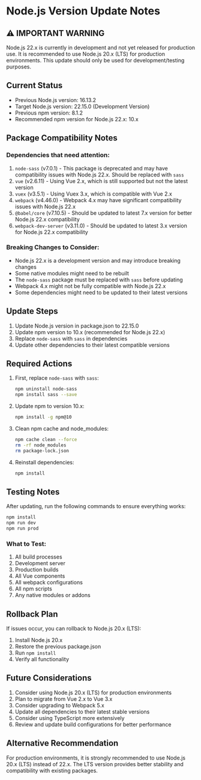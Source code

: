 # Node.js Version Update Notes

## ⚠️ IMPORTANT WARNING
Node.js 22.x is currently in development and not yet released for production use. It is recommended to use Node.js 20.x (LTS) for production environments. This update should only be used for development/testing purposes.

## Current Status
- Previous Node.js version: 16.13.2
- Target Node.js version: 22.15.0 (Development Version)
- Previous npm version: 8.1.2
- Recommended npm version for Node.js 22.x: 10.x

## Package Compatibility Notes

### Dependencies that need attention:
1. `node-sass` (v7.0.1) - This package is deprecated and may have compatibility issues with Node.js 22.x. Should be replaced with `sass`
2. `vue` (v2.6.11) - Using Vue 2.x, which is still supported but not the latest version
3. `vuex` (v3.5.1) - Using Vuex 3.x, which is compatible with Vue 2.x
4. `webpack` (v4.46.0) - Webpack 4.x may have significant compatibility issues with Node.js 22.x
5. `@babel/core` (v7.10.5) - Should be updated to latest 7.x version for better Node.js 22.x compatibility
6. `webpack-dev-server` (v3.11.0) - Should be updated to latest 3.x version for Node.js 22.x compatibility

### Breaking Changes to Consider:
- Node.js 22.x is a development version and may introduce breaking changes
- Some native modules might need to be rebuilt
- The `node-sass` package must be replaced with `sass` before updating
- Webpack 4.x might not be fully compatible with Node.js 22.x
- Some dependencies might need to be updated to their latest versions

## Update Steps
1. Update Node.js version in package.json to 22.15.0
2. Update npm version to 10.x (recommended for Node.js 22.x)
3. Replace `node-sass` with `sass` in dependencies
4. Update other dependencies to their latest compatible versions

## Required Actions
1. First, replace `node-sass` with `sass`:
   ```bash
   npm uninstall node-sass
   npm install sass --save
   ```
2. Update npm to version 10.x:
   ```bash
   npm install -g npm@10
   ```
3. Clean npm cache and node_modules:
   ```bash
   npm cache clean --force
   rm -rf node_modules
   rm package-lock.json
   ```
4. Reinstall dependencies:
   ```bash
   npm install
   ```

## Testing Notes
After updating, run the following commands to ensure everything works:
```bash
npm install
npm run dev
npm run prod
```

### What to Test:
1. All build processes
2. Development server
3. Production builds
4. All Vue components
5. All webpack configurations
6. All npm scripts
7. Any native modules or addons

## Rollback Plan
If issues occur, you can rollback to Node.js 20.x (LTS):
1. Install Node.js 20.x
2. Restore the previous package.json
3. Run `npm install`
4. Verify all functionality

## Future Considerations
1. Consider using Node.js 20.x (LTS) for production environments
2. Plan to migrate from Vue 2.x to Vue 3.x
3. Consider upgrading to Webpack 5.x
4. Update all dependencies to their latest stable versions
5. Consider using TypeScript more extensively
6. Review and update build configurations for better performance

## Alternative Recommendation
For production environments, it is strongly recommended to use Node.js 20.x (LTS) instead of 22.x. The LTS version provides better stability and compatibility with existing packages. 
